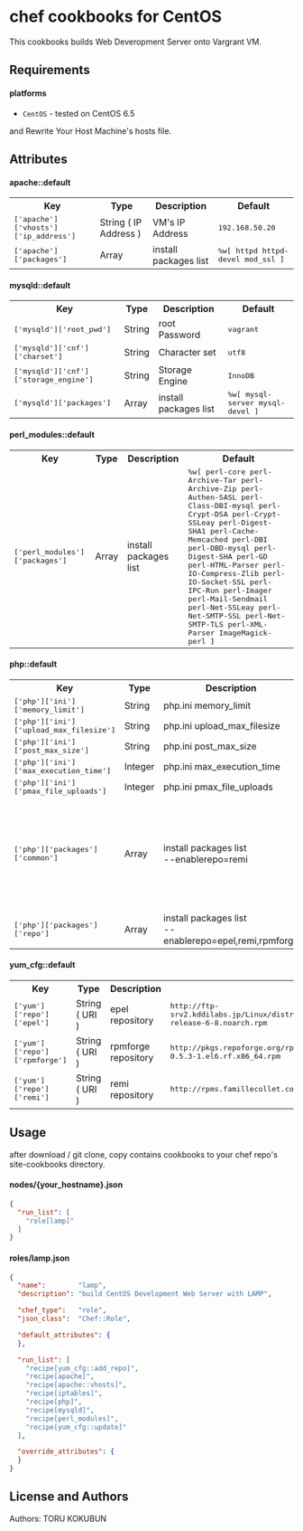 chef cookbooks for CentOS
===============

This cookbooks builds Web Deveropment Server onto Vargrant VM.

Requirements
------------

#### platforms
- `CentOS` - tested on CentOS 6.5

and Rewrite Your Host Machine's hosts file.

Attributes
----------

#### apache::default
<table>
  <tr>
    <th>Key</th>
    <th>Type</th>
    <th>Description</th>
    <th>Default</th>
  </tr>
  <tr>
    <td><tt>['apache']['vhosts']['ip_address']</tt></td>
    <td>String ( IP Address )</td>
    <td>VM's IP Address</td>
    <td><tt>192.168.50.20</tt></td>
  </tr>
  <tr>
    <td><tt>['apache']['packages']</tt></td>
    <td>Array</td>
    <td>install packages list</td>
    <td><tt>%w[
  httpd
  httpd-devel
  mod_ssl
]</tt></td>
  </tr>
</table>

#### mysqld::default
<table>
  <tr>
    <th>Key</th>
    <th>Type</th>
    <th>Description</th>
    <th>Default</th>
  </tr>
  <tr>
    <td><tt>['mysqld']['root_pwd']</tt></td>
    <td>String</td>
    <td>root Password</td>
    <td><tt>vagrant</tt></td>
  </tr>
  <tr>
    <td><tt>['mysqld']['cnf']['charset']</tt></td>
    <td>String</td>
    <td>Character set</td>
    <td><tt>utf8</tt></td>
  </tr>
  <tr>
    <td><tt>['mysqld']['cnf']['storage_engine']</tt></td>
    <td>String</td>
    <td>Storage Engine</td>
    <td><tt>InnoDB</tt></td>
  </tr>
  <tr>
    <td><tt>['mysqld']['packages']</tt></td>
    <td>Array</td>
    <td>install packages list</td>
    <td><tt>%w[
  mysql-server
  mysql-devel
]</tt></td>
  </tr>
</table>

#### perl_modules::default
<table>
  <tr>
    <th>Key</th>
    <th>Type</th>
    <th>Description</th>
    <th>Default</th>
  </tr>
  <tr>
    <td><tt>['perl_modules']['packages']</tt></td>
    <td>Array</td>
    <td>install packages list</td>
    <td><tt>%w[
  perl-core
  perl-Archive-Tar
  perl-Archive-Zip
  perl-Authen-SASL
  perl-Class-DBI-mysql
  perl-Crypt-DSA
  perl-Crypt-SSLeay
  perl-Digest-SHA1
  perl-Cache-Memcached
  perl-DBI
  perl-DBD-mysql
  perl-Digest-SHA
  perl-GD
  perl-HTML-Parser
  perl-IO-Compress-Zlib
  perl-IO-Socket-SSL
  perl-IPC-Run
  perl-Imager
  perl-Mail-Sendmail
  perl-Net-SSLeay
  perl-Net-SMTP-SSL
  perl-Net-SMTP-TLS
  perl-XML-Parser
  ImageMagick-perl
]</tt></td>
  </tr>
</table>

#### php::default
<table>
  <tr>
    <th>Key</th>
    <th>Type</th>
    <th>Description</th>
    <th>Default</th>
  </tr>
  <tr>
    <td><tt>['php']['ini']['memory_limit']</tt></td>
    <td>String</td>
    <td>php.ini memory_limit</td>
    <td><tt>1024M</tt></td>
  </tr>
  <tr>
    <td><tt>['php']['ini']['upload_max_filesize']</tt></td>
    <td>String</td>
    <td>php.ini upload_max_filesize</td>
    <td><tt>512M</tt></td>
  </tr>
  <tr>
    <td><tt>['php']['ini']['post_max_size']</tt></td>
    <td>String</td>
    <td>php.ini post_max_size</td>
    <td><tt>578M</tt></td>
  </tr>
  <tr>
    <td><tt>['php']['ini']['max_execution_time']</tt></td>
    <td>Integer</td>
    <td>php.ini max_execution_time</td>
    <td><tt>60</tt></td>
  </tr>
  <tr>
    <td><tt>['php']['ini']['pmax_file_uploads']</tt></td>
    <td>Integer</td>
    <td>php.ini pmax_file_uploads</td>
    <td><tt>20</tt></td>
  </tr>
  <tr>
    <td><tt>['php']['packages']['common']</tt></td>
    <td>Array</td>
    <td>install packages list<br>
    --enablerepo=remi</td>
    <td><tt>%w[
  php
  php-devel
  php-mbstring
  php-gd
  php-pear
  php-xml
  php-pdo
  php-mysqlnd
  php-bcmath
]</tt></td>
  </tr>
  <tr>
    <td><tt>['php']['packages']['repo']</tt></td>
    <td>Array</td>
    <td>install packages list<br>
    --enablerepo=epel,remi,rpmforge</td>
    <td><tt>%w[
  php-mcrypt
]</tt></td>
  </tr>
</table>

#### yum_cfg::default
<table>
  <tr>
    <th>Key</th>
    <th>Type</th>
    <th>Description</th>
    <th>Default</th>
  </tr>
  <tr>
    <td><tt>['yum']['repo']['epel']</tt></td>
    <td>String ( URI )</td>
    <td>epel repository</td>
    <td><tt>http://ftp-srv2.kddilabs.jp/Linux/distributions/fedora/epel/6/x86_64/epel-release-6-8.noarch.rpm</tt></td>
  </tr>
  <tr>
    <td><tt>['yum']['repo']['rpmforge']</tt></td>
    <td>String ( URI )</td>
    <td>rpmforge repository</td>
    <td><tt>http://pkgs.repoforge.org/rpmforge-release/rpmforge-release-0.5.3-1.el6.rf.x86_64.rpm</tt></td>
  </tr>
  <tr>
    <td><tt>['yum']['repo']['remi']</tt></td>
    <td>String ( URI )</td>
    <td>remi repository</td>
    <td><tt>http://rpms.famillecollet.com/enterprise/remi-release-6.rpm</tt></td>
  </tr>
  </tr>
</table>

Usage
-----

after download / git clone, copy contains cookbooks to your chef repo's site-cookbooks directory.

#### nodes/{your_hostname}.json

```json
{
  "run_list": [
    "role[lamp]"
  ]
}
```

#### roles/lamp.json

```json
{
  "name":        "lamp",
  "description": "build CentOS Development Web Server with LAMP",

  "chef_type":   "role",
  "json_class":  "Chef::Role",

  "default_attributes": {
  },

  "run_list": [
    "recipe[yum_cfg::add_repo]",
    "recipe[apache]",
    "recipe[apache::vhosts]",
    "recipe[iptables]",
    "recipe[php]",
    "recipe[mysqld]",
    "recipe[perl_modules]",
    "recipe[yum_cfg::update]"
  ],

  "override_attributes": {
  }
}
```

License and Authors
-------------------
Authors: TORU KOKUBUN

